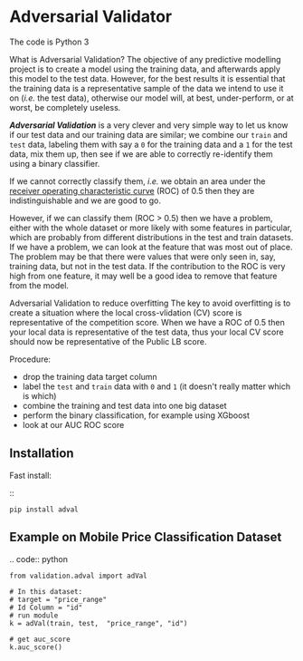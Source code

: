 
Adversarial Validator
==============================

The code is Python 3

What is Adversarial Validation?
The objective of any predictive modelling project is to create a model using the training data, 
and afterwards apply this model to the test data. 
However, for the best results it is essential that 
the training data is a representative sample of the data 
we intend to use it on (*i.e.* the test data), 
otherwise our model will, at best, under-perform, or at worst, be completely useless.   

***Adversarial Validation*** is a very clever and 
very simple way to let us know if our test data and our training data are similar; 
we combine our `train` and `test` data, 
labeling them with say a `0` for the training data and a `1` for the test data, 
mix them up, then see if we are able to correctly re-identify them using a binary classifier.

If we cannot correctly classify them, *i.e.* we obtain an area under the 
[receiver operating characteristic curve](https://en.wikipedia.org/wiki/Receiver_operating_characteristic) (ROC) 
of 0.5 then they are indistinguishable and we are good to go.

However, if we can classify them (ROC > 0.5) then we have a problem, 
either with the whole dataset or more likely with some features in particular, 
which are probably from  different distributions in the test and train datasets.
If we have a problem, 
we can look at the feature that was most out of place. 
The problem may be that there were values that were only seen in, 
say, training data, but not in the test data. 
If the contribution to the ROC is very high from one feature, 
it may well be a good idea to remove that feature from the model.


Adversarial Validation to reduce overfitting
The key to avoid overfitting is to create a situation 
where the local cross-vlidation (CV) score is representative of the competition score. 
When we have a ROC of 0.5 then your local data is representative of the test data, 
thus your local CV score should now be representative of the Public LB score.

Procedure:

- drop the training data target column 
- label the `test` and `train` data with `0` and `1` (it doesn't really matter which is which)
- combine the training and test data into one big dataset
- perform the binary classification, for example using XGboost
- look at our AUC ROC score

Installation
------------------------

Fast install:

::

    pip install adval

Example on Mobile Price Classification Dataset
--------------------------------------------------------------------------------

.. code:: python

    from validation.adval import adVal 
    
    # In this dataset: 
    # target = "price_range"
    # Id Column = "id"
    # run module
    k = adVal(train, test,  "price_range", "id")

    # get auc_score
    k.auc_score()
    
